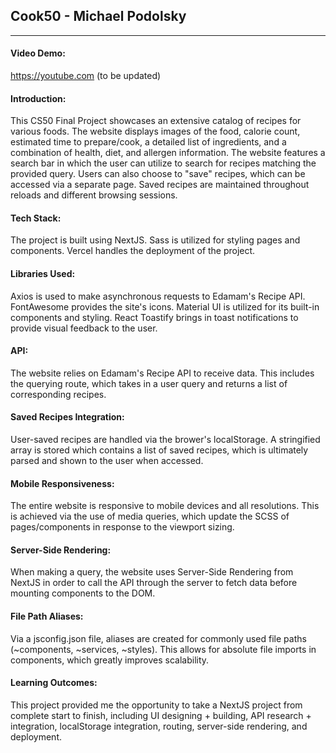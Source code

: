 ## Cook50 - Michael Podolsky

---

#### Video Demo:

https://youtube.com (to be updated)

#### Introduction:

This CS50 Final Project showcases an extensive catalog of recipes for various foods. The website displays images of the food, calorie count, estimated time to prepare/cook, a detailed list of ingredients, and a combination of health, diet, and allergen information. The website features a search bar in which the user can utilize to search for recipes matching the provided query. Users can also choose to "save" recipes, which can be accessed via a separate page. Saved recipes are maintained throughout reloads and different browsing sessions.

#### Tech Stack:

The project is built using NextJS. Sass is utilized for styling pages and components. Vercel handles the deployment of the project.

#### Libraries Used:

Axios is used to make asynchronous requests to Edamam's Recipe API. FontAwesome provides the site's icons. Material UI is utilized for its built-in components and styling. React Toastify brings in toast notifications to provide visual feedback to the user.

#### API:

The website relies on Edamam's Recipe API to receive data. This includes the querying route, which takes in a user query and returns a list of corresponding recipes.

#### Saved Recipes Integration:

User-saved recipes are handled via the brower's localStorage. A stringified array is stored which contains a list of saved recipes, which is ultimately parsed and shown to the user when accessed.

#### Mobile Responsiveness:

The entire website is responsive to mobile devices and all resolutions. This is achieved via the use of media queries, which update the SCSS of pages/components in response to the viewport sizing.

#### Server-Side Rendering:

When making a query, the website uses Server-Side Rendering from NextJS in order to call the API through the server to fetch data before mounting components to the DOM.

#### File Path Aliases:

Via a jsconfig.json file, aliases are created for commonly used file paths (~components, ~services, ~styles). This allows for absolute file imports in components, which greatly improves scalability.

#### Learning Outcomes:

This project provided me the opportunity to take a NextJS project from complete start to finish, including UI designing + building, API research + integration, localStorage integration, routing, server-side rendering, and deployment.
